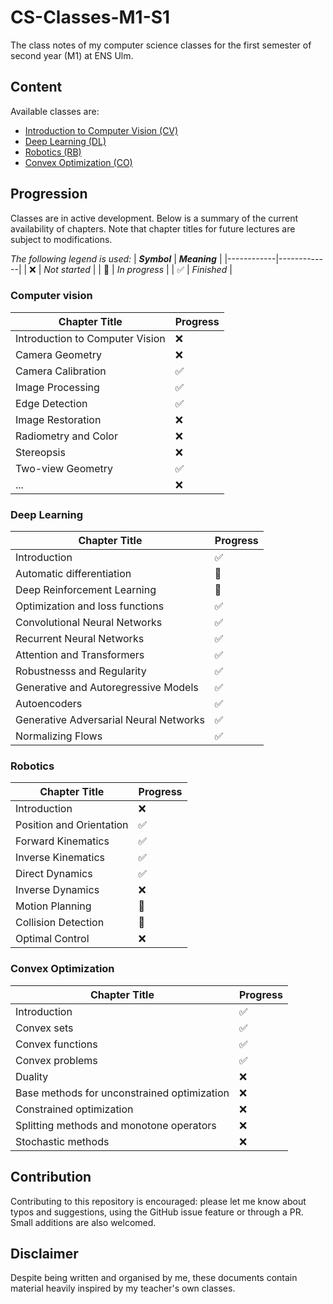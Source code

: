 # CS-Classes-M1-S1
The class notes of my computer science classes for the first semester of second year (M1) at ENS Ulm.

## Content
Available classes are:
- [Introduction to Computer Vision (CV)](computer-vision/computer-vision.pdf)
- [Deep Learning (DL)](deep-learning/deep-learning.pdf)
- [Robotics (RB)](robotics/robotics.pdf)
- [Convex Optimization (CO)](convex-optimization/convex-optimization.pdf)

## Progression
Classes are in active development. Below is a summary of the current availability of chapters. Note that chapter titles for future lectures are subject to modifications.

*The following legend is used:*
| ***Symbol*** | ***Meaning*** |
|------------|-------------|
| :x: | *Not started* |
| :large_orange_diamond: | *In progress* |
| :white_check_mark: | *Finished* |

### Computer vision
| **Chapter Title** | **Progress** |
|-------------------|--------------|
| Introduction to Computer Vision | :x: |
| Camera Geometry | :x: |
| Camera Calibration | :white_check_mark: |
| Image Processing | :white_check_mark: |
| Edge Detection | :white_check_mark: |
| Image Restoration | :x: |
| Radiometry and Color | :x: |
| Stereopsis | :x: |
| Two-view Geometry | :white_check_mark: |
| ... | :x: |

### Deep Learning
| **Chapter Title** | **Progress** |
|-------------------|--------------|
| Introduction | :white_check_mark: |
| Automatic differentiation | :large_orange_diamond: |
| Deep Reinforcement Learning | :large_orange_diamond: |
| Optimization and loss functions | :white_check_mark: |
| Convolutional Neural Networks | :white_check_mark: |
| Recurrent Neural Networks | :white_check_mark: |
| Attention and Transformers | :white_check_mark: |
| Robustnesss and Regularity | :white_check_mark: |
| Generative and Autoregressive Models | :white_check_mark: |
| Autoencoders | :white_check_mark: |
| Generative Adversarial Neural Networks | :white_check_mark: |
| Normalizing Flows | :white_check_mark: |

### Robotics
| **Chapter Title** | **Progress** |
|-------------------|--------------|
| Introduction | :x: |
| Position and Orientation | :white_check_mark: |
| Forward Kinematics | :white_check_mark: |
| Inverse Kinematics | :white_check_mark: |
| Direct Dynamics | :white_check_mark: |
| Inverse Dynamics | :x: |
| Motion Planning | :large_orange_diamond: |
| Collision Detection | :large_orange_diamond: |
| Optimal Control | :x: |

### Convex Optimization
| **Chapter Title** | **Progress** |
|-------------------|--------------|
| Introduction | :white_check_mark: |
| Convex sets | :white_check_mark: |
| Convex functions | :white_check_mark: |
| Convex problems | :white_check_mark: |
| Duality | :x: |
| Base methods for unconstrained optimization | :x: |
| Constrained optimization | :x: |
| Splitting methods and monotone operators | :x: |
| Stochastic methods | :x: |

## Contribution
Contributing to this repository is encouraged: please let me know about typos and suggestions, using the GitHub issue feature or through a PR. Small additions are also welcomed.

## Disclaimer
Despite being written and organised by me, these documents contain material heavily inspired by my teacher's own classes.